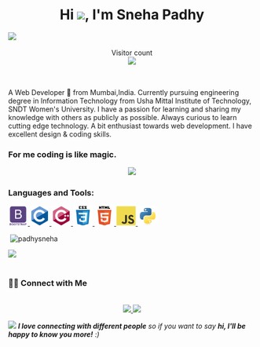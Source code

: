 
<link
    rel="stylesheet"
    href="https://cdnjs.cloudflare.com/ajax/libs/animate.css/4.0.0/animate.min.css"
/>

﻿<h1 align="center">Hi <img src="https://github.com/TheDudeThatCode/TheDudeThatCode/blob/master/Assets/Hi.gif" width="29px">, I'm Sneha Padhy</h1><img src="https://media.giphy.com/media/mGcNjsfWAjY5AEZNw6/giphy.gif" width="50"> 

<p align="center"> 
  Visitor count<br>
  <img src="https://profile-counter.glitch.me/padhysneha/count.svg" />
</p>

<br/>

A Web Developer 🚀 from Mumbai,India. Currently pursuing engineering degree in Information Technology from Usha Mittal Institute of Technology, SNDT Women's University. I have a passion for learning and sharing my knowledge with others as publicly as possible. Always curious to learn cutting edge technology. A bit enthusiast towards web development. I have excellent design & coding skills.
<br/>
<h3> For me coding is like magic. </h3>

<p align="center">
<img src="https://camo.githubusercontent.com/992babdffd8c74a1502de375fbdf7e4d54773242/68747470733a2f2f6d656469612e67697068792e636f6d2f6d656469612f53576f536b4e36447854737a71494b4571762f67697068792e676966">
 </p>

<h3 align="left">Languages and Tools:</h3>
<p align="left"> <a href="https://getbootstrap.com" target="_blank"> <img src="https://raw.githubusercontent.com/devicons/devicon/master/icons/bootstrap/bootstrap-plain-wordmark.svg" alt="bootstrap" width="40" height="40"/> </a> <a href="https://www.cprogramming.com/" target="_blank"> <img src="https://raw.githubusercontent.com/devicons/devicon/master/icons/c/c-original.svg" alt="c" width="40" height="40"/> </a> <a href="https://www.w3schools.com/cpp/" target="_blank"> <img src="https://raw.githubusercontent.com/devicons/devicon/master/icons/cplusplus/cplusplus-original.svg" alt="cplusplus" width="40" height="40"/> </a> <a href="https://www.w3schools.com/css/" target="_blank"> <img src="https://raw.githubusercontent.com/devicons/devicon/master/icons/css3/css3-original-wordmark.svg" alt="css3" width="40" height="40"/> </a> <a href="https://www.w3.org/html/" target="_blank"> <img src="https://raw.githubusercontent.com/devicons/devicon/master/icons/html5/html5-original-wordmark.svg" alt="html5" width="40" height="40"/> </a> <a href="https://developer.mozilla.org/en-US/docs/Web/JavaScript" target="_blank"> <img src="https://raw.githubusercontent.com/devicons/devicon/master/icons/javascript/javascript-original.svg" alt="javascript" width="40" height="40"/> </a> <a href="https://www.python.org" target="_blank"> <img src="https://raw.githubusercontent.com/devicons/devicon/master/icons/python/python-original.svg" alt="python" width="40" height="40"/> </a> </p>

<p>&nbsp;<img align="center" src="https://github-readme-stats.vercel.app/api?username=padhysneha&show_icons=true&locale=en" alt="padhysneha" /></p>

<p><img height="160em" src="https://github-readme-stats.vercel.app/api/top-langs/?username=padhysneha&layout=compact&langs_count=8&theme=white"/></p>

<h1 align="center">
<h3> 🤝🏻 Connect with Me </h3>

<p align="center">
  <br/>
  <a href="https://www.linkedin.com/in/sneha-padhy-4750301b5">
    <img src="https://img.shields.io/badge/LinkedIn-%230077B5.svg?&style=flat-square&logo=linkedin&logoColor=white">
  </a>
  
   <a href="https://github.com/padhysneha">
    <img src="https://img.shields.io/badge/Github-%230A0A0A.svg?&style=flat-square&logo=Github&logoColor=white">  
  </a>
</p>
</h1>

<img src="https://media.giphy.com/media/LnQjpWaON8nhr21vNW/giphy.gif" width="60"> <em><b>I love connecting with different people</b> so if you want to say <b>hi, I'll be happy to know you more!</b> :)</em>
